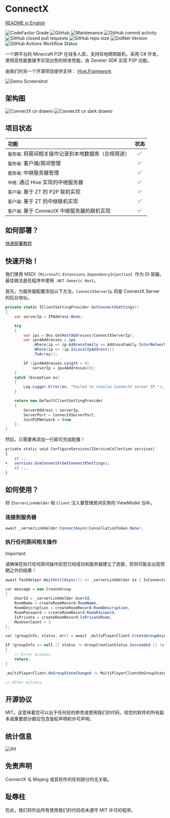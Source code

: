 # ConnectX

[README in English](https://github.com/Corona-Studio/ConnectX/blob/main/README.md)

![CodeFactor Grade](https://img.shields.io/codefactor/grade/github/corona-studio/connectx?logo=codefactor&style=for-the-badge)
![GitHub](https://img.shields.io/github/license/corona-studio/connectx?logo=github&style=for-the-badge)
![Maintenance](https://img.shields.io/maintenance/yes/2025?logo=diaspora&style=for-the-badge)
![GitHub commit activity](https://img.shields.io/github/commit-activity/m/Corona-Studio/connectx?style=for-the-badge)
![GitHub closed pull requests](https://img.shields.io/github/issues-pr-closed/corona-studio/connectx?logo=github&style=for-the-badge)
![GitHub repo size](https://img.shields.io/github/repo-size/corona-studio/connectx?logo=github&style=for-the-badge)
![DotNet Version](https://img.shields.io/badge/.NET-9-blue?style=for-the-badge)
![GitHub Actions Workflow Status](https://img.shields.io/github/actions/workflow/status/Corona-Studio/ConnectX/codeql.yml?style=for-the-badge&logo=github&label=CodeQL%20Advanced)

一个跨平台的 Minecraft P2P 在线多人库，支持异地跨网联机，采用 C# 开发，使用高性能套接字实现出色的转发性能，由 Zerotier SDK 实现 P2P 功能。

由我们的另一个开源项目提供支持： [Hive.Framework](https://github.com/Corona-Studio/Hive.Framework)

![Demo Screenshot](https://github.com/user-attachments/assets/893ffc13-92b2-4700-bca1-6b8e5151efa8)

## 架构图

![ConnectX cn drawio](https://github.com/user-attachments/assets/f8dc7829-5dd1-48c1-bbab-fa8df30fbbda#gh-light-mode-only)
![ConnectX cn dark drawio](https://github.com/user-attachments/assets/d584f885-d671-4d43-bab7-f49ec1d14868#gh-dark-mode-only)

## 项目状态

|功能                                             |状态              |
|:------------------------------------------------|:----------------:|
|`服务端`: 将房间相关操作记录到本地数据库（合规用途） |:white_check_mark:|
|`服务端`: 客户端/房间管理                          |:white_check_mark:|
|`服务端`: 中继服务器管理                           |:white_check_mark:|
|`中继`: 通过 Hive 实现的中继服务器                 |:white_check_mark:|
|`客户端`: 基于 ZT 的 P2P 联机实现                  |:white_check_mark:|
|`客户端`: 基于 ZT 的中继联机实现                   |:white_check_mark:|
|`客户端`: 基于 ConnectX 中继服务器的联机实现        |:white_check_mark:|

## 如何部署？

[快速部署教程](https://github.com/Corona-Studio/ConnectX/blob/main/deploy.md)

## 快速开始！

我们使用 MSDI（`Microsoft.Extensions.DependencyInjection`）作为 DI 容器。最佳做法是在程序中使用 `.NET Generic Host`。

首先，为服务器配置添加以下方法，`ConnectXServerIp` 将是 ConnectX.Server 的后台地址。

```c#
private static IClientSettingProvider GetConnectXSettings()
{
    var serverIp = IPAddress.None;

    try
    {
        var ips = Dns.GetHostAddresses(ConnectXServerIp);
        var ipv4Addresses = ips
            .Where(ip => ip.AddressFamily == AddressFamily.InterNetwork)
            .Where(ip => !ip.IsLocalIpAddress())
            .ToArray();

        if (ipv4Addresses.Length > 0)
            serverIp = ipv4Addresses[0];
    }
    catch (Exception ex)
    {
        Log.Logger.Error(ex, "Failed to resolve ConnectX server IP.");
    }

    return new DefaultClientSettingProvider
    {
        ServerAddress = serverIp,
        ServerPort = ConnectXServerPort,
        JoinP2PNetwork = true
    };
}
```

然后，只需要再添加一行即可完成配置！

```diff
private static void ConfigureServices(IServiceCollection services)
{
    // ...
+   services.UseConnectX(GetConnectXSettings);
    // ...
}
```

## 如何使用？

将 `IServerLinkHolder` 和 `Client` 注入要管理房间实例的 ViewModel 当中。

### 连接到服务器
```c#
await _serverLinkHolder.ConnectAsync(CancellationToken.None);
```

### 执行任何房间相关操作

> [!IMPORTANT]  
> 请确保在执行任何房间操作前您已经成功和服务器建立了连接，否则可能会出现预期之外的结果！
>
> ```c#
> await TaskHelper.WaitUntilAsync(() => _serverLinkHolder is { IsConnected: true, IsSignedIn: true });
> ```

```c#
var message = new CreateGroup
{
    UserId = _serverLinkHolder.UserId,
    RoomName = createRoomRecord.RoomName,
    RoomDescription = createRoomRecord.RoomDescription,
    RoomPassword = createRoomRecord.RoomPassword,
    IsPrivate = createRoomRecord.IsPrivateRoom,
    MaxUserCount = 3
};

var (groupInfo, status, err) = await _multiPlayerClient.CreateGroupAsync(message, CancellationToken.None);

if (groupInfo == null || status != GroupCreationStatus.Succeeded || !string.IsNullOrEmpty(err))
{
    // Error process
    return;
}

_multiPlayerClient.OnGroupStateChanged += MultiPlayerClientOnGroupStateChanged;

// Other actions
```

## 开源协议

MIT。这意味着您可以出于任何目的修改或使用我们的代码，但您的软件的所有副本或重要部分都应包含版权声明和许可声明。

## 统计信息

![Alt](https://repobeats.axiom.co/api/embed/6087c9625a31a996d4aa921483f8b10ea00853d5.svg "Repobeats analytics image")

## 免责声明

ConnectX 与 Mojang 或其软件的任何部分均无关联。

## 耻辱柱

在此，我们将列出所有使用我们的代码但未遵守 MIT 许可的程序。
